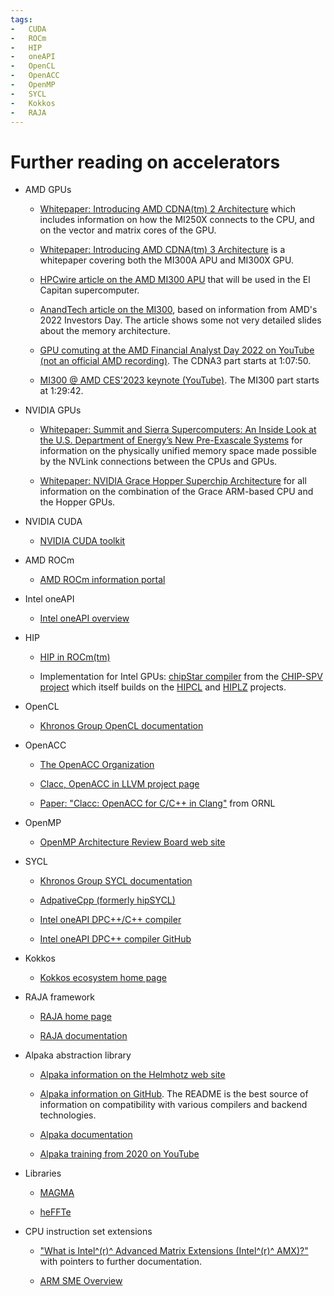 ```yaml
---
tags:
-   CUDA
-   ROCm
-   HIP
-   oneAPI
-   OpenCL
-   OpenACC
-   OpenMP
-   SYCL
-   Kokkos
-   RAJA
---
```


# Further reading on accelerators

-   AMD GPUs
  
    -   [Whitepaper: Introducing AMD CDNA(tm) 2 Architecture](https://www.amd.com/content/dam/amd/en/documents/instinct-business-docs/white-papers/amd-cdna2-white-paper.pdf)
        which includes information on how the MI250X connects to the CPU, and on the vector and matrix cores of the GPU.
  
    -   [Whitepaper: Introducing AMD CDNA(tm) 3 Architecture](https://www.amd.com/content/dam/amd/en/documents/instinct-tech-docs/white-papers/amd-cdna-3-white-paper.pdf)
        is a whitepaper covering both the MI300A APU and MI300X GPU.
  
    -   [HPCwire article on the AMD MI300 APU](https://www.hpcwire.com/2022/06/21/amds-mi300-apus-to-power-exascale-el-capitan-supercomputer/)
        that will be used in the El Capitan supercomputer.

    -   [AnandTech article on the MI300](https://www.anandtech.com/show/17445/amd-combining-cdna-3-and-zen-4-for-mi300-data-center-apu-in-2023),
        based on information from AMD's 2022 Investors Day. The article shows some not very detailed slides about the memory architecture.

    -   [GPU comuting at the AMD Financial Analyst Day 2022 on YouTube (not an official AMD recording)](https://youtu.be/-VYHtSseX9k?t=4130). The CDNA3 part starts at 1:07:50.

    -   [MI300 @ AMD CES'2023 keynote (YouTube)](https://youtu.be/OMxU4BDIm4M?t=5382). The MI300 part starts at 1:29:42.

-   NVIDIA GPUs

    -   [Whitepaper: Summit and Sierra Supercomputers: An Inside Look at the U.S. Department of Energy’s New Pre-Exascale Systems](http://www.teratec.eu/actu/calcul/Nvidia_Coral_White_Paper_Final_3_1.pdf) 
        for information on the physically unified memory space made possible by the NVLink connections
        between the CPUs and GPUs. 

    -   [Whitepaper: NVIDIA Grace Hopper Superchip Architecture](https://nvdam.widen.net/s/qjzrmfdn2j/nvidia-grace-hopper-superchip-architecture-whitepaper-v1.0)
         for all information on the combination of the Grace ARM-based CPU and the Hopper GPUs.

-   NVIDIA CUDA

    -   [NVIDIA CUDA toolkit](https://developer.nvidia.com/cuda-toolkit)

-   AMD ROCm

    -   [AMD ROCm information portal](https://docs.amd.com/)


-   Intel oneAPI

    -   [Intel oneAPI overview](https://www.intel.com/content/www/us/en/developer/tools/oneapi/overview.html)

-   HIP

    -   [HIP in ROCm(tm)](https://rocm.docs.amd.com/projects/HIP/en/latest/)
    
    -   Implementation for Intel GPUs: 
        [chipStar compiler](https://github.com/CHIP-SPV/chipStar) from the 
        [CHIP-SPV project](https://github.com/CHIP-SPV) which itself builds on the
        [HIPCL](https://github.com/cpc/hipcl) and
        [HIPLZ](https://www.anl.gov/argonne-scientific-publications/pub/183259) projects.

-   OpenCL

    -   [Khronos Group OpenCL documentation](https://www.khronos.org/opencl/)

-   OpenACC

    -   [The OpenACC Organization](https://www.openacc.org)

    -   [Clacc, OpenACC in LLVM project page](https://www.exascaleproject.org/highlight/clacc-an-open-source-openacc-compiler-and-source-code-translation-project/)

    -   [Paper: "Clacc: OpenACC for C/C++ in Clang"](https://doi.org/10.1177/10943420241261976)
        from ORNL

-   OpenMP

    -   [OpenMP Architecture Review Board web site](https://www.openmp.org/)

-   SYCL

    -   [Khronos Group SYCL documentation](https://www.khronos.org/sycl/resources)

    -   [AdpativeCpp (formerly hipSYCL)](https://github.com/AdaptiveCpp/AdaptiveCpp)

    -   [Intel oneAPI DPC++/C++ compiler](https://www.intel.com/content/www/us/en/developer/tools/oneapi/dpc-compiler.html)

    -   [Intel oneAPI DPC++ compiler GitHub](https://github.com/intel/llvm/tree/sycl#oneapi-dpc-compiler)

-   Kokkos

    -   [Kokkos ecosystem home page](https://kokkos.org/)

-   RAJA framework

    -   [RAJA home page](https://computing.llnl.gov/projects/raja-managing-application-portability-next-generation-platforms)

    -   [RAJA documentation](https://raja.readthedocs.io/)

-   Alpaka abstraction library

    -   [Alpaka information on the Helmhotz web site](https://helmholtz.software/software/alpaka)

    -   [Alpaka information on GitHub](https://github.com/alpaka-group/alpaka). The README is the best
        source of information on compatibility with various compilers and backend technologies.

    -   [Alpaka documentation](https://alpaka.readthedocs.io/en/stable/)

    -   [Alpaka training from 2020 on YouTube](https://www.youtube.com/playlist?list=PLVyQXsMxRYdEoahVQAqf9_rewGj3VkXb4)

-   Libraries

    -   [MAGMA](https://icl.utk.edu/magma/)

    -   [heFFTe](https://icl.utk.edu/fft/)

-   CPU instruction set extensions

    -   ["What is Intel^(r)^ Advanced Matrix Extensions (Intel^(r)^ AMX)?"](https://www.intel.com/content/www/us/en/products/docs/accelerator-engines/what-is-intel-amx.html)
        with pointers to further documentation.

    -   [ARM SME Overview](https://developer.arm.com/documentation/109246/0100/SME-Overview)
  